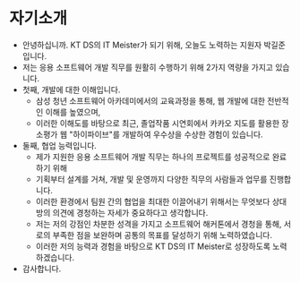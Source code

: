 # 자기소개

- 안녕하십니까. KT DS의 IT Meister가 되기 위해, 오늘도 노력하는 지원자 박길준입니다.
- 저는 응용 소프트웨어 개발 직무를 원활히 수행하기 위해 2가지 역량을 가지고 있습니다.
- 첫째, 개발에 대한 이해입니다.
  - 삼성 청년 소프트웨어 아카데미에서의 교육과정을 통해, 웹 개발에 대한 전반적인 이해를 높였으며,
  - 이러한 이해도를 바탕으로 최근, 졸업작품 시연회에서 카카오 지도를 활용한 장소평가 웹 "하이파이브"를 개발하여 우수상을 수상한 경험이 있습니다.
- 둘째, 협업 능력입니다.
  - 제가 지원한 응용 소프트웨어 개발 직무는 하나의 프로젝트를 성공적으로 완료하기 위해
  - 기획부터 설계를 거쳐, 개발 및 운영까지 다양한 직무의 사람들과 업무를 진행합니다.
  - 이러한 환경에서 팀원 간의 협업을 최대한 이끌어내기 위해서는 무엇보다 상대방의 의견에 경청하는 자세가 중요하다고 생각합니다.
  - 저는 저의 강점인 차분한 성격을 가지고 소프트웨어 해커톤에서 경청을 통해, 서로의 부족한 점을 보완하며 공통의 목표를 달성하기 위해 노력하였습니다.
  - 이러한 저의 능력과 경험을 바탕으로 KT DS의 IT Meister로 성장하도록 노력하겠습니다.
- 감사합니다.